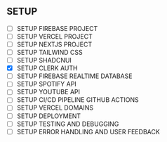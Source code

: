 ## SETUP

- [ ] SETUP FIREBASE PROJECT
- [ ] SETUP VERCEL PROJECT
- [ ] SETUP NEXTJS PROJECT
- [ ] SETUP TAILWIND CSS
- [ ] SETUP SHADCNUI
- [x] SETUP CLERK AUTH
- [ ] SETUP FIREBASE REALTIME DATABASE
- [ ] SETUP SPOTIFY API
- [ ] SETUP YOUTUBE API
- [ ] SETUP CI/CD PIPELINE GITHUB ACTIONS
- [ ] SETUP VERCEL DOMAINS
- [ ] SETUP DEPLOYMENT
- [ ] SETUP TESTING AND DEBUGGING
- [ ] SETUP ERROR HANDLING AND USER FEEDBACK
